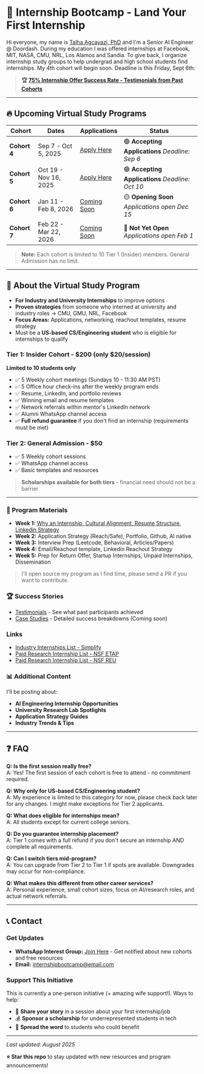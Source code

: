 # 🚀 Internship Bootcamp - Land Your First Internship

Hi everyone, my name is [Talha Agcayazi, PhD]([https://](https://www.linkedin.com/in/talha-agcayazi/)) and I'm a Senior AI Engineer @ Doordash. During my education I was offered internships at Facebook, MIT, NASA, CMU, NRL, Los Alamos and Sandia. To give back, I organize internship study groups to help undergrad and high school students find internships. My 4th cohort will begin soon. Deadline is this Friday, Sept 6th: 

> **🏆 [75% Internship Offer Success Rate - Testimonials from Past Cohorts](./content/testimonials.md)**
---

## 🔥 Upcoming Virtual Study Programs

| Cohort | Dates | Applications | Status |
|--------|--------|--------------|--------|
| **Cohort 4** | Sep 7 - Oct 5, 2025 | [Apply Here](https://forms.gle/8wv68873XM23tuHV9) | 🟢 **Accepting Applications** *Deadline: Sep 6* |
| **Cohort 5** | Oct 19 - Nov 16, 2025 | [Apply Here](https://forms.gle/SQyHxPYpDDg9iV3M8) |  🟢 **Accepting Applications** *Deadline: Oct 10*  |
| **Cohort 6** | Jan 11 - Feb 8, 2026 | [Coming Soon](#) | 🟡 **Opening Soon** *Applications open Dec 15* |
| **Cohort 7** | Feb 22 - Mar 22, 2026 | [Coming Soon](#) |  🔴 **Not Yet Open** *Applications open Feb 1* |

> **Note:** Each cohort is limited to 10 Tier 1 (Insider) members. General Admission has no limit.

---

## 📖 About the Virtual Study Program

- **For Industry and University Internships** to improve options
- **Proven strategies** from someone who interned at university and industry roles → CMU, GMU, NRL, Facebook
- **Focus Areas:** Applications, networking, reachout templates, resume strategy
- Must be a **US-based CS/Engineering student** who is eligible for internships to qualify
  
### Tier 1: Insider Cohort - \$200  (only \$20/session)
**Limited to 10 students only**
- ✅ 5 Weekly cohort meetings (Sundays 10 - 11:30 AM PST)
- ✅ 5 Office hour check-ins after the weekly program ends
- ✅ Resume, LinkedIn, and portfolio reviews
- ✅ Winning email and resume templates
- ✅ Network referrals within mentor's LinkedIn network
- ✅ Alumni WhatsApp channel access
- ✅ **Full refund guarantee** if you don't find an internship (requirements must be met)

### Tier 2: General Admission - $50
- ✅ 5 Weekly cohort sessions
- ✅ WhatsApp channel access
- ✅ Basic templates and resources

> **Scholarships available for both tiers** - financial need should not be a barrier
---

### 📁 Program Materials
- **Week 1:** [Why an Internship, Cultural Alignment, Resume Structure, Linkedin Strategy](./content/Week_1/Week1.md)
- **Week 2:** Application Strategy (Reach/Safe), Portfolio, Github, AI native
- **Week 3:** Interview Prep (Leetcode, Behavioral, Articles/Papers)
- **Week 4:** Email/Reachout template, Linkedin Reachout Strategy
- **Week 5:** Prep for Return Offer, Startup Internships, Unpaid Internships, Dissemination
> I'll open source my program as I find time, please send a PR if you want to contribute. 

### 🏆 Success Stories
- [Testimonials](./content/testimonials.md) - See what past participants achieved
- [Case Studies](./testimonials/case-studies.md) - Detailed success breakdowns (Coming soon)

### Links
- [Industry Internships List - Simplify](https://github.com/SimplifyJobs/Summer2026-Internships?tab=readme-ov-file#-software-engineering-internship-roles)
- [Paid Research Internship List - NSF ETAP](https://etap.nsf.gov/search)
- [Paid Research Internship List - NSF REU](https://www.nsf.gov/funding/initiatives/reu/search)


### 📊 Additional Content
I'll be posting about:
- **AI Engineering Internship Opportunities** 
- **University Research Lab Spotlights**
- **Application Strategy Guides**
- **Industry Trends & Tips**

---

## ❓ FAQ

**Q: Is the first session really free?**  
A: Yes! The first session of each cohort is free to attend - no commitment required.

**Q: Why only for US-based CS/Engineering student?**  
A: My experience is limited to this category for now, please check back later for any changes. I might make exceptions for Tier 2 applicants.

**Q: What does eligible for internships mean?**  
A: All students except for current college seniors.

**Q: Do you guarantee internship placement?**  
A: Tier 1 comes with a full refund if you don't secure an internship AND complete all requirements.

**Q: Can I switch tiers mid-program?**  
A: You can upgrade from Tier 2 to Tier 1 if spots are available. Downgrades may occur for non-compliance.

**Q: What makes this different from other career services?**  
A: Personal experience, small cohort sizes, focus on AI/research roles, and actual network referrals.

---

## 📞 Contact

### Get Updates
- **WhatsApp Interest Group:** [Join Here](#) - Get notified about new cohorts and free resources
- **Email:** [internshipbootcamp@email.com](#)

### Support This Initiative
This is currently a one-person initiative (+ amazing wife support!). Ways to help:
- 🎤 **Share your story** in a session about your first internship/job
- 💰 **Sponsor a scholarship** for underrepresented students in tech
- 📢 **Spread the word** to students who could benefit

---

*Last updated: August 2025*

**⭐ Star this repo** to stay updated with new resources and program announcements!